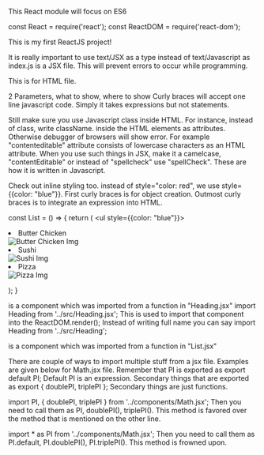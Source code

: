 This React module will focus on ES6

const React = require('react');
const ReactDOM = require('react-dom');

This is my first ReactJS project!


It is really important to use text/JSX as a type instead of text/Javascript as index.js is a JSX file.
This will prevent errors to occur while programming.
<script src="../src/index.js" type="text/JSX"></script>
This is for HTML file.

2 Parameters, what to show, where to show
Curly braces will accept one line javascript code.
Simply it takes expressions but not statements.

Still make sure you use Javascript class inside HTML. For instance, instead of class, write className.
inside the HTML elements as attributes. Otherwise debugger of browsers will show error.
For example "contenteditable" attribute consists of lowercase characters as an HTML attribute.
When you use such things in JSX, make it a camelcase, "contentEditable"
or instead of "spellcheck" use "spellCheck". These are how it is written in Javascript.

Check out inline styling too. instead of style="color: red", we use style={{color: "blue"}}.
First curly braces is for object creation. Outmost curly braces is to integrate an expression into HTML.

const List = () => {
    return (
    <ul style={{color: "blue"}}>
        <li>Butter Chicken</li>
        <img src={butterChickenLink} alt="Butter Chicken Img"></img>
        <li>Sushi</li>
        <img src={sushiLink} alt="Sushi Img"></img>
        <li>Pizza</li>
        <img src={pizzaLink} alt="Pizza Img"></img>
  </ul>);
}


<Heading /> is a component which was imported from a function in "Heading.jsx"
import Heading from '../src/Heading.jsx';
This is used to import that component into the ReactDOM.render();
Instead of writing full name you can say import Heading from '../src/Heading';

<List /> is a component which was imported from a function in "List.jsx"

There are couple of ways to import multiple stuff from a jsx file. Examples are given below for Math.jsx file.
Remember that PI is exported as export default PI;
Default PI is an expression.
Secondary things that are exported as export { doublePI, triplePI };
Secondary things are just functions.

import PI, { doublePI, triplePI } from '../components/Math.jsx';
Then you need to call them as PI, doublePI(), triplePI().
This method is favored over the method that is mentioned on the other line.

import * as PI from '../components/Math.jsx';
Then you need to call them as PI.default, PI.doublePI(), PI.triplePI().
This method is frowned upon.